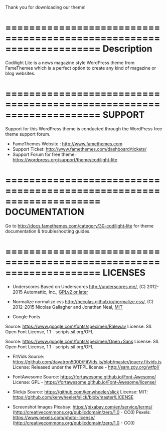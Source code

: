 

Thank you for downloading our theme!


====================================================================
Description
====================================================================
Codilight Lite is a news magazine style WordPress theme from FameThemes which is a perfect option to create any kind of
magazine or blog websites.

====================================================================
SUPPORT
====================================================================
Support for this WordPress theme is conducted through the WordPress free theme support forum.
* FameThemes Website : http://www.famethemes.com
* Support Ticket: http://www.famethemes.com/dashboard/tickets/
* Support Forum for free theme: https://wordpress.org/support/theme/codilight-lite

====================================================================
DOCUMENTATION
====================================================================

Go to http://docs.famethemes.com/category/30-codilight-lite for theme documentation & troubleshooting guides.

====================================================================
LICENSES
====================================================================

* Underscores
Based on Underscores http://underscores.me/, (C) 2012-2015 Automattic, Inc., [GPLv2 or later](https://www.gnu.org/licenses/gpl-2.0.html)

* Normalize
normalize.css http://necolas.github.io/normalize.css/, (C) 2012-2015 Nicolas Gallagher and Jonathan Neal, [MIT](http://opensource.org/licenses/MIT)

* Google Fonts

Source: https://www.google.com/fonts/specimen/Raleway
License: SIL Open Font License, 1.1 - scripts.sil.org/OFL

Source: https://www.google.com/fonts/specimen/Open+Sans
License: SIL Open Font License, 1.1 - scripts.sil.org/OFL

* FitVids
Source: https://github.com/davatron5000/FitVids.js/blob/master/jquery.fitvids.js
License: Released under the WTFPL license - http://sam.zoy.org/wtfpl/

* FontAwesome
Source: https://fortawesome.github.io/Font-Awesome/
License: GPL - https://fortawesome.github.io/Font-Awesome/license/

* Slickjs
Source: https://github.com/kenwheeler/slick
License: MIT: https://github.com/kenwheeler/slick/blob/master/LICENSE

* Screenshot Images
Pixabay: https://pixabay.com/en/service/terms/ (http://creativecommons.org/publicdomain/zero/1.0 - CC0)
Pexels: https://www.pexels.com/photo-license/ (http://creativecommons.org/publicdomain/zero/1.0 - CC0)
